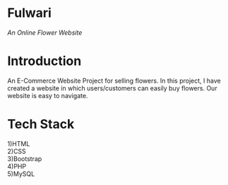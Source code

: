 # Fulwari
_An Online Flower Website_
# Introduction
An E-Commerce Website Project for selling flowers. In this project, I have created a website in which users/customers can easily buy flowers. Our website is easy to navigate.
# Tech Stack
1)HTML<br>
2)CSS<br>
3)Bootstrap<br>
4)PHP<br>
5)MySQL
